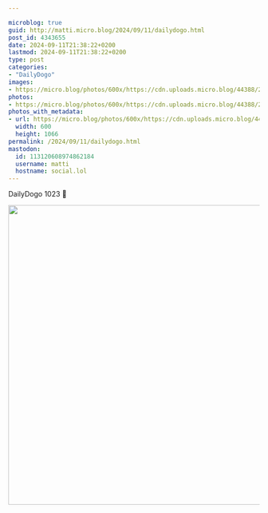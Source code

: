 ```yaml
---

microblog: true
guid: http://matti.micro.blog/2024/09/11/dailydogo.html
post_id: 4343655
date: 2024-09-11T21:38:22+0200
lastmod: 2024-09-11T21:38:22+0200
type: post
categories:
- "DailyDogo"
images:
- https://micro.blog/photos/600x/https://cdn.uploads.micro.blog/44388/2024/f209ae7a4b214f89895f7bdad392389a.jpg
photos:
- https://micro.blog/photos/600x/https://cdn.uploads.micro.blog/44388/2024/f209ae7a4b214f89895f7bdad392389a.jpg
photos_with_metadata:
- url: https://micro.blog/photos/600x/https://cdn.uploads.micro.blog/44388/2024/f209ae7a4b214f89895f7bdad392389a.jpg
  width: 600
  height: 1066
permalink: /2024/09/11/dailydogo.html
mastodon:
  id: 113120608974862184
  username: matti
  hostname: social.lol
---
```

DailyDogo 1023 🐶

<img src="/media/uploads/2024/f209ae7a4b214f89895f7bdad392389a.jpg" width="600" alt="" />
